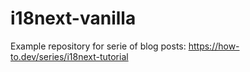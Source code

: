 # i18next-vanilla
Example repository for serie of blog posts:
https://how-to.dev/series/i18next-tutorial
